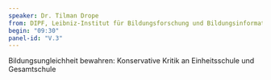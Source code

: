 ```yaml
---
speaker: Dr. Tilman Drope
from: DIPF, Leibniz-Institut für Bildungsforschung und Bildungsinformation, Berlin
begin: "09:30"
panel-id: "V.3"
---
```


Bildungsungleichheit bewahren: Konservative Kritik an Einheitsschule und Gesamtschule